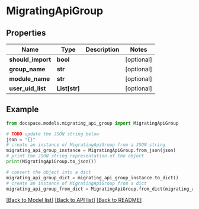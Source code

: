 # MigratingApiGroup


## Properties

Name | Type | Description | Notes
------------ | ------------- | ------------- | -------------
**should_import** | **bool** |  | [optional] 
**group_name** | **str** |  | [optional] 
**module_name** | **str** |  | [optional] 
**user_uid_list** | **List[str]** |  | [optional] 

## Example

```python
from docspace.models.migrating_api_group import MigratingApiGroup

# TODO update the JSON string below
json = "{}"
# create an instance of MigratingApiGroup from a JSON string
migrating_api_group_instance = MigratingApiGroup.from_json(json)
# print the JSON string representation of the object
print(MigratingApiGroup.to_json())

# convert the object into a dict
migrating_api_group_dict = migrating_api_group_instance.to_dict()
# create an instance of MigratingApiGroup from a dict
migrating_api_group_from_dict = MigratingApiGroup.from_dict(migrating_api_group_dict)
```
[[Back to Model list]](../README.md#documentation-for-models) [[Back to API list]](../README.md#documentation-for-api-endpoints) [[Back to README]](../README.md)


